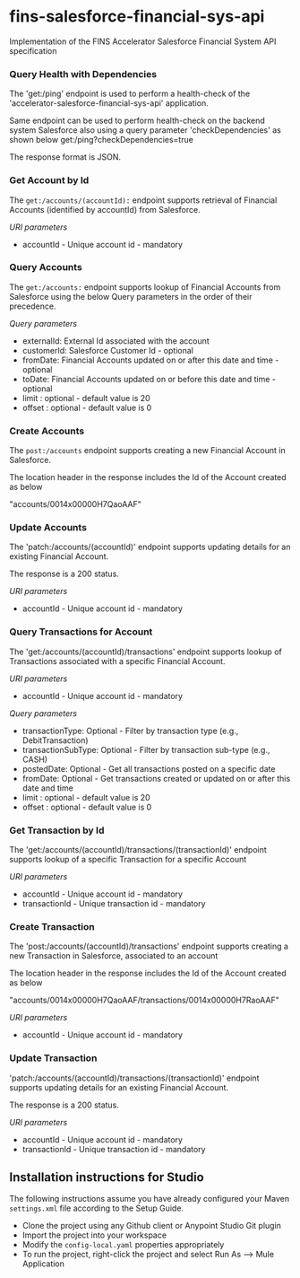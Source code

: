 # fins-salesforce-financial-sys-api
Implementation of the FINS Accelerator Salesforce Financial System API specification

### Query Health with Dependencies

The 'get:/ping' endpoint is used to perform a health-check of the 'accelerator-salesforce-financial-sys-api' application.

Same endpoint can be used to perform health-check on the backend system Salesforce also using a query parameter 'checkDependencies' as shown below
get:/ping?checkDependencies=true

The response format is JSON.

### Get Account by Id

The `get:/accounts/(accountId):` endpoint supports retrieval of Financial Accounts (identified by accountId) from Salesforce.

_URI parameters_

- accountId - Unique account id - mandatory

### Query Accounts

The `get:/accounts:` endpoint supports lookup of Financial Accounts from Salesforce using the below Query parameters in the order of their precedence.

_Query parameters_

- externalId: External Id associated with the account
- customerId: Salesforce Customer Id  - optional
- fromDate:  Financial Accounts updated on or after this date and time - optional
- toDate:  Financial Accounts updated on or before this date and time - optional
- limit : optional - default value is 20
- offset : optional - default value is 0

### Create Accounts

The `post:/accounts` endpoint supports creating a new Financial Account in Salesforce. 

The location header in the response includes the Id of the Account created as below

"accounts/0014x00000H7QaoAAF"

### Update Accounts

The 'patch:/accounts/(accountId)' endpoint supports updating details for an existing Financial Account.

The response is a 200 status.

_URI parameters_

- accountId - Unique account id - mandatory

### Query Transactions for Account

The 'get:/accounts/(accountId)/transactions' endpoint supports lookup of Transactions associated with a specific Financial Account.

_URI parameters_

- accountId - Unique account id - mandatory

_Query parameters_

- transactionType: Optional - Filter by transaction type (e.g., DebitTransaction)
- transactionSubType: Optional - Filter by transaction sub-type (e.g., CASH)
- postedDate: Optional - Get all transactions posted on a specific date
- fromDate: Optional - Get transactions created or updated on or after this date and time
- limit : optional - default value is 20
- offset : optional - default value is 0

### Get Transaction by Id

The 'get:/accounts/(accountId)/transactions/(transactionId)' endpoint supports lookup of a specific Transaction for a specific Account

_URI parameters_

- accountId - Unique account id - mandatory
- transactionId - Unique transaction id - mandatory

### Create Transaction

The 'post:/accounts/(accountId)/transactions' endpoint supports creating a new Transaction in Salesforce, associated to an account

The location header in the response includes the Id of the Account created as below

"accounts/0014x00000H7QaoAAF/transactions/0014x00000H7RaoAAF"

_URI parameters_

- accountId - Unique account id - mandatory

### Update Transaction

'patch:/accounts/(accountId)/transactions/(transactionId)' endpoint supports updating details for an existing Financial Account.

The response is a 200 status.

_URI parameters_

- accountId - Unique account id - mandatory
- transactionId - Unique transaction id - mandatory


## Installation instructions for Studio

The following instructions assume you have already configured your Maven 
`settings.xml` file according to the Setup Guide.

- Clone the project using any Github client or Anypoint Studio Git plugin
- Import the project into your workspace
- Modify the `config-local.yaml` properties appropriately
- To run the project, right-click the project and select Run As --> Mule Application
